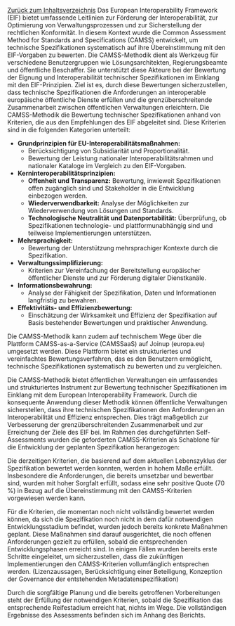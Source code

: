 [Zurück zum Inhaltsverzeichnis](https://healthdcat-ap-de.github.io/healthdcat-ap.de/report_stage_1.html)
Das European Interoperability Framework (EIF) bietet umfassende Leitlinien zur Förderung der Interoperabilität, zur Optimierung von Verwaltungsprozessen und zur Sicherstellung der rechtlichen Konformität. In diesem Kontext wurde die Common Assessment Method for Standards and Specifications (CAMSS) entwickelt, um technische Spezifikationen systematisch auf ihre Übereinstimmung mit den EIF-Vorgaben zu bewerten.
Die CAMSS-Methodik dient als Werkzeug für verschiedene Benutzergruppen wie Lösungsarchitekten, Regierungsbeamte und öffentliche Beschaffer. Sie unterstützt diese Akteure bei der Bewertung der Eignung und Interoperabilität technischer Spezifikationen im Einklang mit den EIF-Prinzipien. Ziel ist es, durch diese Bewertungen sicherzustellen, dass technische Spezifikationen die Anforderungen an interoperable europäische öffentliche Dienste erfüllen und die grenzüberschreitende Zusammenarbeit zwischen öffentlichen Verwaltungen erleichtern.
Die CAMSS-Methodik die Bewertung technischer Spezifikationen anhand von Kriterien, die aus den Empfehlungen des EIF abgeleitet sind. Diese Kriterien sind in die folgenden Kategorien unterteilt:
- **Grundprinzipien für EU-Interoperabilitätsmaßnahmen:**
  - Berücksichtigung von Subsidiarität und Proportionalität.
  - Bewertung der Leistung nationaler Interoperabilitätsrahmen und nationaler Kataloge im Vergleich zu den EIF-Vorgaben.
- **Kerninteroperabilitätsprinzipien:**
    -	**Offenheit und Transparenz:** Bewertung, inwieweit Spezifikationen offen zugänglich sind und Stakeholder in die Entwicklung einbezogen werden.
    -	**Wiederverwendbarkeit:** Analyse der Möglichkeiten zur Wiederverwendung von Lösungen und Standards.
    -	**Technologische Neutralität und Datenportabilität:** Überprüfung, ob Spezifikationen technologie- und plattformunabhängig sind und teilweise Implementierungen unterstützen.
- **Mehrsprachigkeit:**
    -	Bewertung der Unterstützung mehrsprachiger Kontexte durch die Spezifikation.
- **Verwaltungssimplifizierung:**
    -	Kriterien zur Vereinfachung der Bereitstellung europäischer öffentlicher Dienste und zur Förderung digitaler Dienstkanäle.
- **Informationsbewahrung:**
    -	Analyse der Fähigkeit der Spezifikation, Daten und Informationen langfristig zu bewahren.
- **Effektivitäts- und Effizienzbewertung:**
    -	Einschätzung der Wirksamkeit und Effizienz der Spezifikation auf Basis bestehender Bewertungen und praktischer Anwendung.

Die CAMSS-Methodik kann zudem auf technischem Wege über die Plattform CAMSS-as-a-Service (CAMSSaaS) auf Joinup (europa.eu) umgesetzt werden. Diese Plattform bietet ein strukturiertes und vereinfachtes Bewertungsverfahren, das es den Benutzern ermöglicht, technische Spezifikationen systematisch zu bewerten und zu vergleichen.

Die CAMSS-Methodik bietet öffentlichen Verwaltungen ein umfassendes und strukturiertes Instrument zur Bewertung technischer Spezifikationen im Einklang mit dem European Interoperability Framework. Durch die konsequente Anwendung dieser Methodik können öffentliche Verwaltungen sicherstellen, dass ihre technischen Spezifikationen den Anforderungen an Interoperabilität und Effizienz entsprechen. Dies trägt maßgeblich zur Verbesserung der grenzüberschreitenden Zusammenarbeit und zur Erreichung der Ziele des EIF bei.
Im Rahmen des durchgeführten Self-Assessments wurden die geforderten CAMSS-Kriterien als Schablone für die Entwicklung der geplanten Spezifikation herangezogen:

Die derzeitigen Kriterien, die basierend auf dem aktuellen Lebenszyklus der Spezifikation bewertet werden konnten, werden in hohem Maße erfüllt. Insbesondere die Anforderungen, die bereits umsetzbar und bewertbar sind, wurden mit hoher Sorgfalt erfüllt, sodass eine sehr positive Quote (70 %) in Bezug auf die Übereinstimmung mit den CAMSS-Kriterien vorgewiesen werden kann.

Für die Kriterien, die momentan noch nicht vollständig bewertet werden können, da sich die Spezifikation noch nicht in dem dafür notwendigen Entwicklungsstadium befindet, wurden jedoch bereits konkrete Maßnahmen geplant. Diese Maßnahmen sind darauf ausgerichtet, die noch offenen Anforderungen gezielt zu erfüllen, sobald die entsprechenden Entwicklungsphasen erreicht sind. In einigen Fällen wurden bereits erste Schritte eingeleitet, um sicherzustellen, dass die zukünftigen Implementierungen den CAMSS-Kriterien vollumfänglich entsprechen werden. (Lizenzaussagen, Berücksichtigung einer Beteiligung, Konzeption der Governance der entstehenden Metadatenspezifikation)

Durch die sorgfältige Planung und die bereits getroffenen Vorbereitungen steht der Erfüllung der notwendigen Kriterien, sobald die Spezifikation das entsprechende Reifestadium erreicht hat, nichts im Wege. Die vollständigen Ergebnisse des Assessments befinden sich im Anhang des Berichts.

